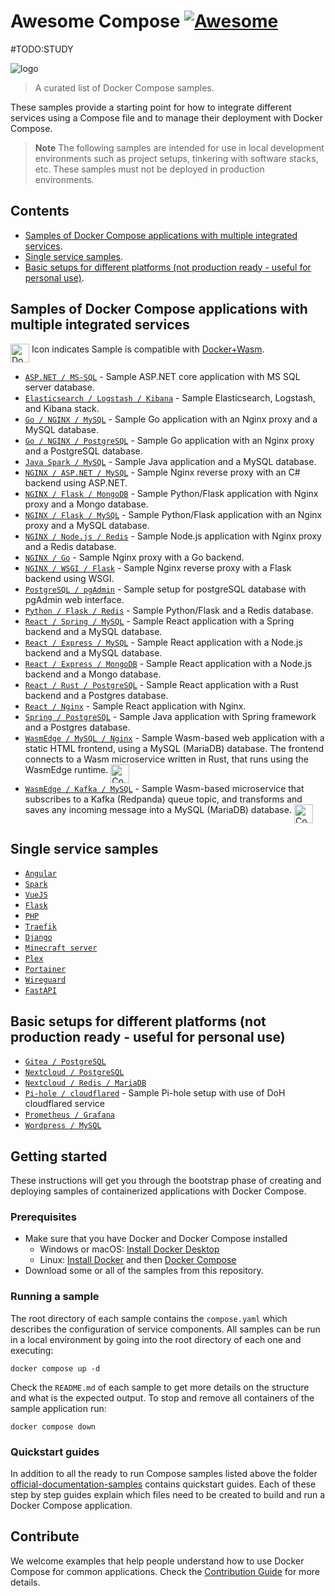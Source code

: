 # Awesome Compose [![Awesome](https://awesome.re/badge.svg)](https://awesome.re)
#TODO:STUDY

![logo](awesome-compose.jpg)

> A curated list of Docker Compose samples.

These samples provide a starting point for how to integrate different services using a Compose file and to manage their deployment with Docker Compose.

> **Note**
> The following samples are intended for use in local development environments such as project setups, tinkering with software stacks, etc. These samples must not be deployed in production environments.

<!--lint disable awesome-toc-->
## Contents

- [Samples of Docker Compose applications with multiple integrated services](#samples-of-docker-compose-applications-with-multiple-integrated-services).
- [Single service samples](#single-service-samples).
- [Basic setups for different platforms (not production ready - useful for personal use)](#basic-setups-for-different-platforms-not-production-ready---useful-for-personal-use).

## Samples of Docker Compose applications with multiple integrated services

<a href="https://docs.docker.com/desktop/wasm/"><img src="icon_wasm.svg" alt="Docker + wasm" height="30" align="top"/></a> Icon indicates Sample is compatible with [Docker+Wasm](https://docs.docker.com/desktop/wasm/).

- [`ASP.NET / MS-SQL`](aspnet-mssql) - Sample ASP.NET core application
with MS SQL server database.
- [`Elasticsearch / Logstash / Kibana`](elasticsearch-logstash-kibana) - Sample Elasticsearch, Logstash, and Kibana stack.
- [`Go / NGINX / MySQL`](nginx-golang-mysql) - Sample Go application
with an Nginx proxy and a MySQL database.
- [`Go / NGINX / PostgreSQL`](nginx-golang-postgres) - Sample Go
application with an Nginx proxy and a PostgreSQL database.
- [`Java Spark / MySQL`](sparkjava-mysql) - Sample Java application and
a MySQL database.
- [`NGINX / ASP.NET / MySQL`](nginx-aspnet-mysql) - Sample Nginx reverse proxy with an C# backend using ASP.NET.
- [`NGINX / Flask / MongoDB`](nginx-flask-mongo) - Sample Python/Flask
application with Nginx proxy and a Mongo database.
- [`NGINX / Flask / MySQL`](nginx-flask-mysql) - Sample Python/Flask application with an Nginx proxy and a MySQL database.
- [`NGINX / Node.js / Redis`](nginx-nodejs-redis) - Sample Node.js application with Nginx proxy and a Redis database.
- [`NGINX / Go`](nginx-golang) - Sample Nginx proxy with a Go backend.
- [`NGINX / WSGI / Flask`](nginx-wsgi-flask) - Sample Nginx reverse proxy with a Flask backend using WSGI.
- [`PostgreSQL / pgAdmin`](postgresql-pgadmin) - Sample setup for postgreSQL database with pgAdmin web interface.
- [`Python / Flask / Redis`](flask-redis) - Sample Python/Flask and a Redis database.
- [`React / Spring / MySQL`](react-java-mysql) - Sample React
application with a Spring backend and a MySQL database.
- [`React / Express / MySQL`](react-express-mysql) - Sample React
application with a Node.js backend and a MySQL database.
- [`React / Express / MongoDB`](react-express-mongodb) - Sample React
application with a Node.js backend and a Mongo database.
- [`React / Rust / PostgreSQL`](react-rust-postgres) - Sample React
application with a Rust backend and a Postgres database.
- [`React / Nginx`](react-nginx) - Sample React application with Nginx.
- [`Spring / PostgreSQL`](spring-postgres) - Sample Java application
with Spring framework and a Postgres database.
- [`WasmEdge / MySQL / Nginx`](wasmedge-mysql-nginx) - Sample Wasm-based web application with a static HTML frontend, using a MySQL (MariaDB) database. The frontend connects to a Wasm microservice written in Rust, that runs using the WasmEdge runtime.&nbsp;<a href="wasmedge-mysql-nginx"><img src="icon_wasm.svg" alt="Compatible with Docker+wasm" height="30" align="top"/></a>
- [`WasmEdge / Kafka / MySQL`](wasmedge-kafka-mysql) - Sample Wasm-based microservice that subscribes to a Kafka (Redpanda) queue topic, and transforms and saves any incoming message into a MySQL (MariaDB) database.&nbsp;<a href="wasmedge-kafka-mysql"><img src="icon_wasm.svg" alt="Compatible with Docker+wasm" height="30" align="top"/></a>

## Single service samples

- [`Angular`](angular)
- [`Spark`](sparkjava)
- [`VueJS`](vuejs)
- [`Flask`](flask)
- [`PHP`](apache-php)
- [`Traefik`](traefik-golang)
- [`Django`](django)
- [`Minecraft server`](https://github.com/docker/awesome-compose/tree/master/minecraft)
- [`Plex`](https://github.com/docker/awesome-compose/tree/master/plex)
- [`Portainer`](https://github.com/docker/awesome-compose/tree/master/portainer)
- [`Wireguard`](https://github.com/docker/awesome-compose/tree/master/wireguard)
- [`FastAPI`](fastapi)

## Basic setups for different platforms (not production ready - useful for personal use)

- [`Gitea / PostgreSQL`](gitea-postgres)
- [`Nextcloud / PostgreSQL`](nextcloud-postgres)
- [`Nextcloud / Redis / MariaDB`](nextcloud-redis-mariadb)
- [`Pi-hole / cloudflared`](pihole-cloudflared-DoH) - Sample Pi-hole setup with use of DoH cloudflared service
- [`Prometheus / Grafana`](prometheus-grafana)
- [`Wordpress / MySQL`](wordpress-mysql)

<!--lint disable awesome-toc-->

## Getting started

These instructions will get you through the bootstrap phase of creating and
deploying samples of containerized applications with Docker Compose.

### Prerequisites

- Make sure that you have Docker and Docker Compose installed
  - Windows or macOS:
    [Install Docker Desktop](https://www.docker.com/get-started)
  - Linux: [Install Docker](https://www.docker.com/get-started) and then
    [Docker Compose](https://github.com/docker/compose)
- Download some or all of the samples from this repository.

### Running a sample

The root directory of each sample contains the `compose.yaml` which
describes the configuration of service components. All samples can be run in
a local environment by going into the root directory of each one and executing:

```console
docker compose up -d
```

Check the `README.md` of each sample to get more details on the structure and
what is the expected output.
To stop and remove all containers of the sample application run:

```console
docker compose down
```

### Quickstart guides

In addition to all the ready to run Compose samples listed above the folder [official-documentation-samples](official-documentation-samples/README.md) contains quickstart guides. Each of these step by step guides explain which files need to be created to build and run a Docker Compose application.

<!--lint disable awesome-toc-->
## Contribute

We welcome examples that help people understand how to use Docker Compose for
common applications. Check the [Contribution Guide](CONTRIBUTING.md) for more details. 
